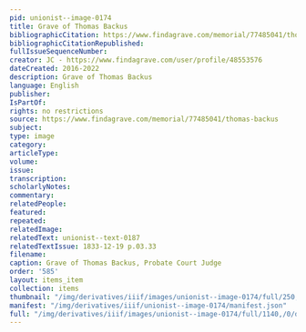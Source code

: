```yaml
---
pid: unionist--image-0174
title: Grave of Thomas Backus
bibliographicCitation: https://www.findagrave.com/memorial/77485041/thomas-backus
bibliographicCitationRepublished: 
fullIssueSequenceNumber: 
creator: JC - https://www.findagrave.com/user/profile/48553576
dateCreated: 2016-2022
description: Grave of Thomas Backus
language: English
publisher: 
IsPartOf: 
rights: no restrictions
source: https://www.findagrave.com/memorial/77485041/thomas-backus
subject: 
type: image
category: 
articleType: 
volume: 
issue: 
transcription: 
scholarlyNotes: 
commentary: 
relatedPeople: 
featured: 
repeated: 
relatedImage: 
relatedText: unionist--text-0187
relatedTextIssue: 1833-12-19 p.03.33
filename: 
caption: Grave of Thomas Backus, Probate Court Judge
order: '585'
layout: items_item
collection: items
thumbnail: "/img/derivatives/iiif/images/unionist--image-0174/full/250,/0/default.jpg"
manifest: "/img/derivatives/iiif/unionist--image-0174/manifest.json"
full: "/img/derivatives/iiif/images/unionist--image-0174/full/1140,/0/default.jpg"
---
```

